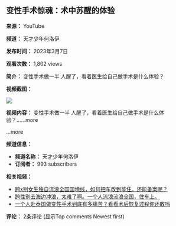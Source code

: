 ## 变性手术惊魂：术中苏醒的体验

**来源：** YouTube

**频道：** 天才少年何洛伊

**发布时间：** 2023年3月7日

**观看次数：** 1,802 views

**简介：** 变性手术做一半 人醒了，看着医生给自己做手术是什么体验？

**视频截图：**

[![](https://yt3.ggpht.com/gc_xnNyb0FH8m0niIZ-6maqGmouL92gDsE0aQgXIVK5Jcom3bKKogOWaw9kFxm9ZBOI9s3h12Q=s48-c-k-c0x00ffffff-no-rj)](/@sikshapandey3387)

**视频内容：** 变性手术做一半 人醒了，看着医生给自己做手术是什么体验？…...more

...more

**频道信息：**

*   **频道名称：** 天才少年何洛伊
*   **订阅者：** 993 subscribers

**相关视频：**

*   [跨x别女生独自流浪全国国境线，如何把车改到能住。还能备案呢？](https://www.youtube.com/watch?v=j1aR6ikR1-g)
*   [跨性别去海边冲浪，太难了啊。一个人流浪流浪全国，住车上。](https://www.youtube.com/watch?v=fIXb48Tpm6M)
*   [一个人赴泰国做变性手术到底有多痛苦？看看术后恢复过程你还敢吗](https://www.youtube.com/watch?v=vj8Qrl7v5P4)

**评论：** 2条评论 (显示Top comments Newest first)

